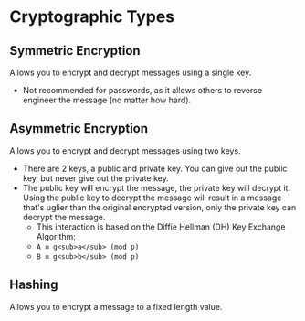 # Cryptographic Types

## Symmetric Encryption
Allows you to encrypt and decrypt messages using a single key. 

- Not recommended for passwords, as it allows others to reverse engineer the message (no matter how hard). 

## Asymmetric Encryption
Allows you to encrypt and decrypt messages using two keys.

- There are 2 keys, a public and private key. You can give out the public key, but never give out the private key.
- The public key will encrypt the message, the private key will decrypt it. Using the public key to decrypt the message will result in a message that's uglier than the original encrypted version, only the private key can decrypt the message.
  - This interaction is based on the Diffie Hellman (DH) Key Exchange Algorithm:
  - ` A ≡ g<sub>a</sub> (mod p) `
  - ` B ≡ g<sub>b</sub> (mod p) `

## Hashing
Allows you to encrypt a message to a fixed length value. 

